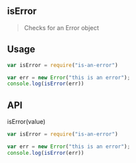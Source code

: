 ## isError
> Checks for an Error object

## Usage
```javascript
var isError = require("is-an-error")

var err = new Error("this is an error");
console.log(isError(err))
```

## API

isError(value)
```javascript
var isError = require("is-an-error")

var err = new Error("this is an error");
console.log(isError(err))
```
